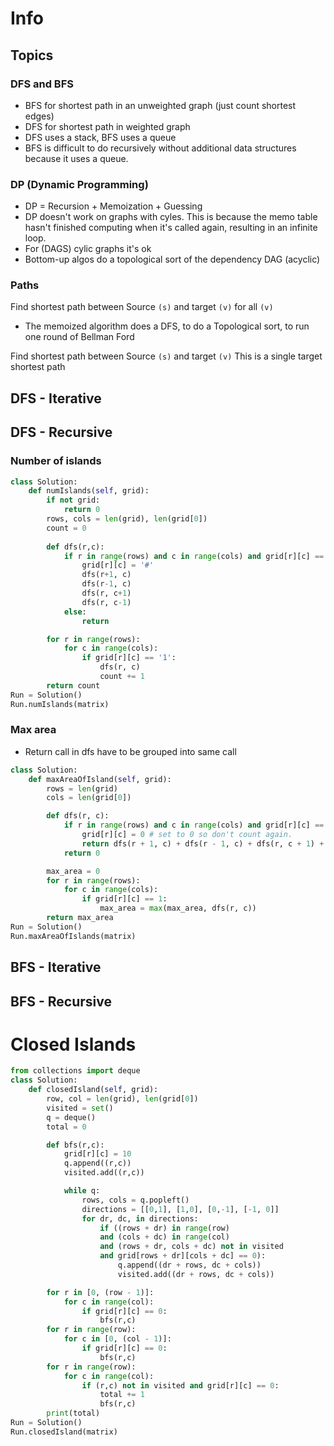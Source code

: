 # Info

## Topics
### DFS and BFS
- BFS for shortest path in an unweighted graph (just count shortest edges)
- DFS for shortest path in weighted graph
- DFS uses a stack, BFS uses a queue 
- BFS is difficult to do recursively without additional data structures because it uses a queue.


### DP (Dynamic Programming)
- DP = Recursion + Memoization + Guessing
- DP doesn't work on graphs with cyles. This is because the memo table hasn't finished computing when it's called again, resulting in an infinite loop.
- For (DAGS) cylic graphs it's ok
- Bottom-up algos do a topological sort of the dependency DAG (acyclic)

### Paths
Find shortest path between Source `(s)` and target `(v)` for all `(v)`
- The memoized algorithm does a DFS, to do a Topological sort, to run one round of Bellman Ford


Find shortest path between Source `(s)` and target `(v)`
This is a single target shortest path

## DFS - Iterative
## DFS - Recursive
### Number of islands
```python
class Solution:
    def numIslands(self, grid):
        if not grid:
            return 0
        rows, cols = len(grid), len(grid[0])
        count = 0
        
        def dfs(r,c):
            if r in range(rows) and c in range(cols) and grid[r][c] == '1':
                grid[r][c] = '#'
                dfs(r+1, c)
                dfs(r-1, c)
                dfs(r, c+1)
                dfs(r, c-1)
            else:
                return

        for r in range(rows):
            for c in range(cols):
                if grid[r][c] == '1':
                    dfs(r, c)
                    count += 1
        return count
Run = Solution()
Run.numIslands(matrix)
```
### Max area
- Return call in dfs have to be grouped into same call
```python
class Solution:
    def maxAreaOfIsland(self, grid):
        rows = len(grid)
        cols = len(grid[0])

        def dfs(r, c):
            if r in range(rows) and c in range(cols) and grid[r][c] == 1:
                grid[r][c] = 0 # set to 0 so don't count again. 
                return dfs(r + 1, c) + dfs(r - 1, c) + dfs(r, c + 1) + dfs(r, c - 1) + 1
            return 0

        max_area = 0
        for r in range(rows):
            for c in range(cols):
                if grid[r][c] == 1:
                    max_area = max(max_area, dfs(r, c))
        return max_area
Run = Solution()
Run.maxAreaOfIslands(matrix)
```
## BFS  - Iterative
## BFS - Recursive

# Closed Islands
```python
from collections import deque
class Solution:
    def closedIsland(self, grid):
        row, col = len(grid), len(grid[0])
        visited = set()
        q = deque()
        total = 0

        def bfs(r,c):
            grid[r][c] = 10
            q.append((r,c))
            visited.add((r,c))

            while q:
                rows, cols = q.popleft()
                directions = [[0,1], [1,0], [0,-1], [-1, 0]]
                for dr, dc, in directions:
                    if ((rows + dr) in range(row)
                    and (cols + dc) in range(col)
                    and (rows + dr, cols + dc) not in visited
                    and grid[rows + dr][cols + dc] == 0):
                        q.append((dr + rows, dc + cols))
                        visited.add((dr + rows, dc + cols))

        for r in [0, (row - 1)]:
            for c in range(col):
                if grid[r][c] == 0:
                    bfs(r,c)
        for r in range(row):
            for c in [0, (col - 1)]:
                if grid[r][c] == 0:
                    bfs(r,c)
        for r in range(row):
            for c in range(col):
                if (r,c) not in visited and grid[r][c] == 0:
                    total += 1
                    bfs(r,c)
        print(total)
Run = Solution()
Run.closedIsland(matrix)
```
